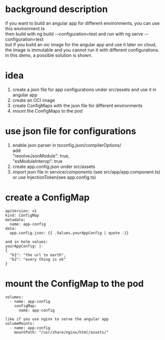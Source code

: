 # background description
if you want to build an angular app for different environments, you can use this environment.ts  
then build with ng build --configuration=test and run with ng serve --configuration=test  
but if you build an oic image for the angular app and use it later on cloud,  
the image is immutable and you cannot run it with different configurations.  
in this demo, a possible solution is shown.  

# idea
1. create a json file for app configurations under src/assets and use it in angular app  
2. create an OCI image
3. create ConfigMaps with the json file for different environments 
4. mount the ConfigMaps to the pod    

# use json file for configurations
1. enable json parser
in tsconfig.json/compilerOptions/    
add    
"resolveJsonModule": true,    
"esModuleInterop": true    
2. create app.config.json under src/assets
3. import json file in service/components (see src/app/app.component.ts) or use InjectionToken(see app.config.ts)  

# create a ConfigMap

```
apiVersion: v1
kind: ConfigMap
metadata:
  name: app-config
data:
  app.config.json: {{ .Values.yourAppConfig | quote -}}

and in helm values:
yourAppConfig: |-
{
  "k1": "the url to earth",
  "k2": "every thing is ok"
}
```

# mount the ConfigMap to the pod
```
volumes:
  - name: app-config
    configMap:
      name: app-config

like if you use nginx to serve the angular app
volumeMounts:
  - name: app-config
    mountPath: "/usr/share/nginx/html/assets/"

```
